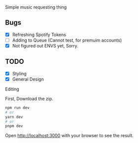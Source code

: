Simple music requesting thing

## Bugs
- [x] Refreshing Spotify Tokens
- [ ] Adding to Queue (Cannot test, for premuim accounts)
- [x] Not figured out ENVS yet, Sorry.

## TODO
- [x] Styling
- [x] General Design

Editing

First, Download the zip.

```bash
npm run dev
# or
yarn dev
# or
pnpm dev
```

Open [http://localhost:3000](http://localhost:3000) with your browser to see the result.
